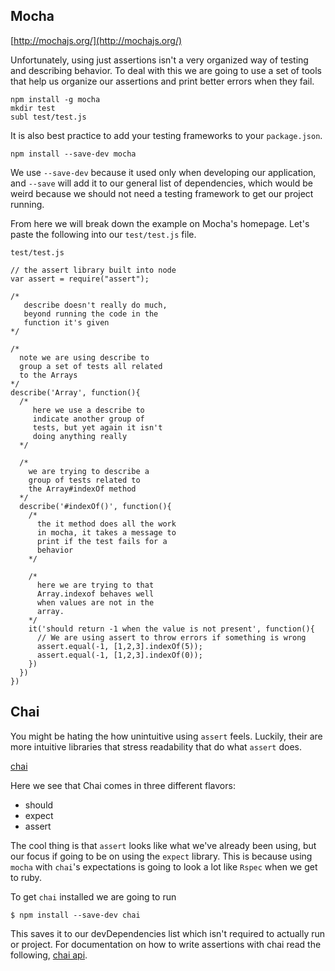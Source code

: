 ## Mocha

[http://mochajs.org/](http://mochajs.org/)

Unfortunately, using just assertions isn't a very organized way of testing and describing behavior. To deal with this we are going to use a set of tools that  help us organize our assertions and print better errors when they fail.



```
npm install -g mocha
mkdir test
subl test/test.js
```
It is also best practice to add your testing frameworks to your `package.json`.

```
npm install --save-dev mocha
```

We use `--save-dev` because it used only when developing our application, and `--save` will add it to our general list of dependencies, which would be weird because we should not need a testing framework to get our project running.

From here we will break down the example on Mocha's homepage. Let's paste the following into our `test/test.js` file.

`test/test.js`

```
// the assert library built into node
var assert = require("assert");

/*
   describe doesn't really do much,
   beyond running the code in the 
   function it's given
*/

/* 
  note we are using describe to
  group a set of tests all related
  to the Arrays
*/
describe('Array', function(){
  /*
     here we use a describe to
     indicate another group of 
     tests, but yet again it isn't
     doing anything really
  */

  /* 
    we are trying to describe a
    group of tests related to
    the Array#indexOf method
  */
  describe('#indexOf()', function(){
    /*
      the it method does all the work
      in mocha, it takes a message to 
      print if the test fails for a
      behavior
    */

    /* 
      here we are trying to that
      Array.indexof behaves well
      when values are not in the
      array.
    */
    it('should return -1 when the value is not present', function(){
      // We are using assert to throw errors if something is wrong
      assert.equal(-1, [1,2,3].indexOf(5));
      assert.equal(-1, [1,2,3].indexOf(0));
    })
  })
})
```



## Chai

You might be hating the how unintuitive using `assert` feels. Luckily, their are more intuitive libraries that stress readability that do what `assert` does.


[chai](http://chaijs.com/)

Here we see that Chai comes in three different flavors:

* should
* expect
* assert

The cool thing is that `assert` looks like what we've already been using, but our focus if going to be on using the `expect` library. This is because using `mocha` with `chai`'s expectations is going to look a lot like `Rspec` when we get to ruby.

To get `chai` installed we are going to run

```
$ npm install --save-dev chai
```

This saves it to our devDependencies list which isn't required to actually run or project. For documentation on how to write assertions with chai read the following, [chai api](http://chaijs.com/api/bdd/).
